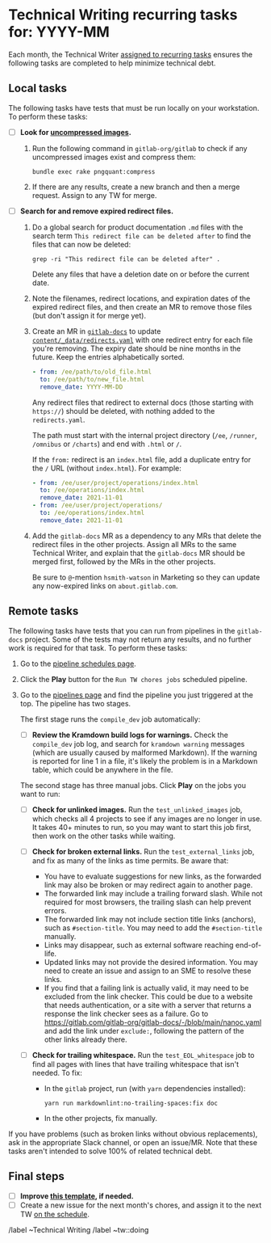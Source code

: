 # Technical Writing recurring tasks for: YYYY-MM

Each month, the Technical Writer [assigned to recurring tasks](https://about.gitlab.com/handbook/engineering/ux/technical-writing/#regularly-scheduled-tasks)
ensures the following tasks are completed to help minimize technical debt.

## Local tasks

The following tasks have tests that must be run locally on your workstation. To perform these tasks:

- [ ] **Look for [uncompressed images](https://docs.gitlab.com/ce/development/documentation/styleguide/index.html#compress-images).**

  1. Run the following command in `gitlab-org/gitlab` to check if any uncompressed images exist
     and compress them:

     ```shell
     bundle exec rake pngquant:compress
     ```

  1. If there are any results, create a new branch and then a merge request.
     Assign to any TW for merge.

- [ ] **Search for and remove expired redirect files.**

  1. Do a global search for product documentation `.md` files with the search term
     `This redirect file can be deleted after` to find the files that can now be deleted:

     ```shell
     grep -ri "This redirect file can be deleted after" .
     ```

     Delete any files that have a deletion date on or before the current date.

  1. Note the filenames, redirect locations, and expiration dates of the expired
     redirect files, and then create an MR to remove those files (but don't assign it for merge yet).
  1. Create an MR in [`gitlab-docs`](https://gitlab.com/gitlab-org/gitlab-docs) to update
     [`content/_data/redirects.yaml`](https://gitlab.com/gitlab-org/gitlab-docs/-/blob/main/content/_data/redirects.yaml)
     with one redirect entry for each file you're removing. The expiry date should
     be nine months in the future. Keep the entries alphabetically sorted.

     ```yaml
     - from: /ee/path/to/old_file.html
       to: /ee/path/to/new_file.html
       remove_date: YYYY-MM-DD
     ```

     Any redirect files that redirect to external docs (those starting with `https://`)
     should be deleted, with nothing added to the `redirects.yaml`.

     The path must start with the internal project directory (`/ee`,
     `/runner`, `/omnibus` or `/charts`) and end with `.html` or `/`.

     If the `from:` redirect is an `index.html` file, add a duplicate entry for
     the `/` URL (without `index.html`). For example:

     ```yaml
     - from: /ee/user/project/operations/index.html
       to: /ee/operations/index.html
       remove_date: 2021-11-01
     - from: /ee/user/project/operations/
       to: /ee/operations/index.html
       remove_date: 2021-11-01
     ```

  1. Add the `gitlab-docs` MR as a dependency to any MRs that delete the redirect files
     in the other projects. Assign all MRs to the same Technical Writer, and explain that the
     `gitlab-docs` MR should be merged first, followed by the MRs in the other projects.

     Be sure to `@`-mention `hsmith-watson` in Marketing so they can update any now-expired links on
     `about.gitlab.com`.

## Remote tasks

The following tasks have tests that you can run from pipelines in the `gitlab-docs` project.
Some of the tests may not return any results, and no further work is required for that
task. To perform these tasks:

1. Go to the [pipeline schedules page](https://gitlab.com/gitlab-org/gitlab-docs/-/pipeline_schedules).
1. Click the **Play** button for the `Run TW chores jobs` scheduled pipeline.
1. Go to the [pipelines page](https://gitlab.com/gitlab-org/gitlab-docs/-/pipelines)
   and find the pipeline you just triggered at the top. The pipeline has two stages.
   
   The first stage runs the `compile_dev` job automatically:

   - [ ] **Review the Kramdown build logs for warnings.** Check the `compile_dev`
     job log, and search for `kramdown warning` messages (which are usually caused
     by malformed Markdown). If the warning is reported for line 1 in a file, it's
     likely the problem is in a Markdown table, which could be anywhere in the file.

   The second stage has three manual jobs. Click **Play** on the jobs you want to run:

   - [ ] **Check for unlinked images.** Run the `test_unlinked_images` job, which checks
     all 4 projects to see if any images are no longer in use. It takes 40+ minutes
     to run, so you may want to start this job first, then work on the other tasks
     while waiting.
   - [ ] **Check for broken external links.** Run the `test_external_links` job,
     and fix as many of the links as time permits. Be aware that:
     - You have to evaluate suggestions for new links, as the forwarded link may also
       be broken or may redirect again to another page.
     - The forwarded link may include a trailing forward slash. While not required
       for most browsers, the trailing slash can help prevent errors.
     - The forwarded link may not include section title links (anchors), such as
       `#section-title`. You may need to add the `#section-title` manually.
     - Links may disappear, such as external software reaching end-of-life.
     - Updated links may not provide the desired information. You may need to
       create an issue and assign to an SME to resolve these links.
     - If you find that a failing link is actually valid, it may need to be excluded
       from the link checker. This could be due to a website that needs authentication,
       or a site with a server that returns a response the link checker sees as a failure.
       Go to <https://gitlab.com/gitlab-org/gitlab-docs/-/blob/main/nanoc.yaml>
       and add the link under `exclude:`, following the pattern of the other links
       already there.
   - [ ] **Check for trailing whitespace.** Run the `test_EOL_whitespace` job to
     find all pages with lines that have trailing whitespace that isn't needed. To fix:

     - In the `gitlab` project, run (with `yarn` dependencies installed):

       ```shell
       yarn run markdownlint:no-trailing-spaces:fix doc
       ```

     - In the other projects, fix manually.

If you have problems (such as broken links without obvious replacements), ask in the appropriate
Slack channel, or open an issue/MR. Note that these tasks aren't intended to solve 100% of related
technical debt.

## Final steps

- [ ] **Improve [this template](https://gitlab.com/gitlab-org/technical-writing/-/blob/main/.gitlab/issue_templates/tw-monthly-tasks.md), if needed.**
- [ ] Create a new issue for the next month's chores, and assign it to the next TW
  [on the schedule](https://about.gitlab.com/handbook/engineering/ux/technical-writing/#regularly-scheduled-tasks).

/label ~Technical Writing
/label ~tw::doing
